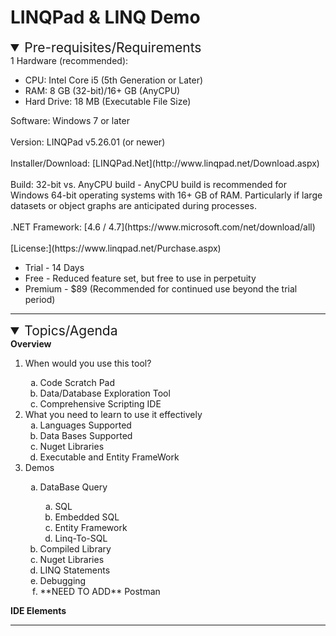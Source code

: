 # LINQPad & LINQ Demo

<details open='open'>
    <summary style='font-size: 1.5em;'>Pre-requisites/Requirements</summary>
    <div>1
        Hardware (recommended):
        <ul>
            <li>CPU: Intel Core i5 (5th Generation or Later)</li>
            <li>RAM: 8 GB (32-bit)/16+ GB (AnyCPU)</li>
            <li>Hard Drive: 18 MB (Executable File Size)</li>
        </ul>
        Software: Windows 7 or later<br/><br/>
        Version: LINQPad v5.26.01 (or newer)<br/><br/>
        Installer/Download: [LINQPad.Net](http://www.linqpad.net/Download.aspx)<br/><br/>
        Build: 32-bit vs. AnyCPU build - AnyCPU build is recommended for Windows 64-bit operating systems with 16+ GB of RAM. Particularly if large datasets or object graphs are anticipated during processes.<br/><br/>
        .NET Framework: [4.6 / 4.7](https://www.microsoft.com/net/download/all)<br/><br/>
        [License:](https://www.linqpad.net/Purchase.aspx)
        <ul>
            <li>Trial - 14 Days</li>
            <li>Free - Reduced feature set, but free to use in perpetuity</li>
            <li>Premium - $89 (Recommended for continued use beyond the trial period)</li>
        </ul>
    </div>
</details>
<hr />
<details  open='open'>
<summary style='font-size: 1.5em;'>Topics/Agenda</summary>
    <div>
        <strong>Overview</strong>
        <ol>
            <li>When would you use this tool?</li>
                <ol type='a'>
                    <li>Code Scratch Pad</li>
                    <li>Data/Database Exploration Tool</li>
                    <li>Comprehensive Scripting IDE</li>
                </ol>
            <li>What you need to learn to use it effectively<br />
                <ol type='a'>
                    <li>Languages Supported</li>
                    <li>Data Bases Supported</li>
                    <li>Nuget Libraries</li>
                    <li>Executable and Entity FrameWork</li>
                </ol>
            </li>
            <li>Demos</li>
                <ol type='a'>
                    <li>DataBase Query</li>
                        <ol type='a'>
                            <li>SQL</li>
                            <li>Embedded SQL</li>
                            <li>Entity Framework</li>
                            <li>Linq-To-SQL </li>
                        </ol>
                    <li>Compiled Library</li>
                    <li>Nuget Libraries</li>
                    <li>LINQ Statements</li>
                    <li>Debugging</li>
                    <li>**NEED TO ADD** Postman</li>
                </ol>
        </ol>
        <strong>IDE Elements</strong>
    </div>
</details>
<hr />


